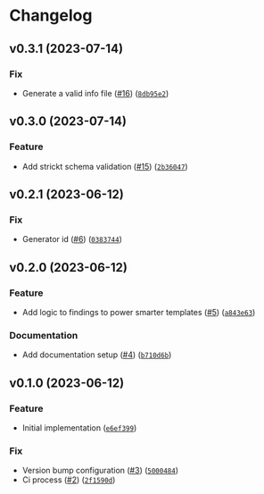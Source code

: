 # Changelog

<!--next-version-placeholder-->

## v0.3.1 (2023-07-14)

### Fix

* Generate a valid info file ([#16](https://github.com/binxio/aws-securityhub-suppression/issues/16)) ([`8db95e2`](https://github.com/binxio/aws-securityhub-suppression/commit/8db95e2ad44f75dc583c2d401a71d4347f0e9ee2))

## v0.3.0 (2023-07-14)

### Feature

* Add strickt schema validation ([#15](https://github.com/binxio/aws-securityhub-suppression/issues/15)) ([`2b36047`](https://github.com/binxio/aws-securityhub-suppression/commit/2b360476829c2c974bb335f9e7582a011fb6afa7))

## v0.2.1 (2023-06-12)

### Fix

* Generator id ([#6](https://github.com/binxio/aws-securityhub-suppression/issues/6)) ([`0383744`](https://github.com/binxio/aws-securityhub-suppression/commit/03837446da05942e4808e78880a97dfdc58ff189))

## v0.2.0 (2023-06-12)

### Feature

* Add logic to findings to power smarter templates ([#5](https://github.com/binxio/aws-securityhub-suppression/issues/5)) ([`a843e63`](https://github.com/binxio/aws-securityhub-suppression/commit/a843e637f546db033ed53ba840d960ddb01c61cb))

### Documentation

* Add documentation setup ([#4](https://github.com/binxio/aws-securityhub-suppression/issues/4)) ([`b710d6b`](https://github.com/binxio/aws-securityhub-suppression/commit/b710d6b495010ddf44d48517b5a701061f1e4d2c))

## v0.1.0 (2023-06-12)

### Feature

* Initial implementation ([`e6ef399`](https://github.com/binxio/aws-securityhub-suppression/commit/e6ef399d74943b997e74fe9f4756b0f0658c6905))

### Fix

* Version bump configuration ([#3](https://github.com/binxio/aws-securityhub-suppression/issues/3)) ([`5000484`](https://github.com/binxio/aws-securityhub-suppression/commit/50004847af1991af521050afbafde2174df5fa99))
* Ci process ([#2](https://github.com/binxio/aws-securityhub-suppression/issues/2)) ([`2f1590d`](https://github.com/binxio/aws-securityhub-suppression/commit/2f1590d24816ccf18c745832767fbe40c3e5f53d))
